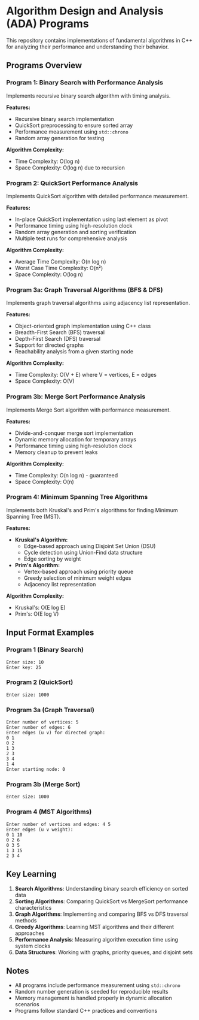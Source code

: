 # Algorithm Design and Analysis (ADA) Programs

This repository contains implementations of fundamental algorithms in C++ for analyzing their performance and understanding their behavior.

## Programs Overview

### Program 1: Binary Search with Performance Analysis
Implements recursive binary search algorithm with timing analysis.

**Features:**
- Recursive binary search implementation
- QuickSort preprocessing to ensure sorted array
- Performance measurement using `std::chrono`
- Random array generation for testing

**Algorithm Complexity:**
- Time Complexity: O(log n)
- Space Complexity: O(log n) due to recursion

### Program 2: QuickSort Performance Analysis
Implements QuickSort algorithm with detailed performance measurement.

**Features:**
- In-place QuickSort implementation using last element as pivot
- Performance timing using high-resolution clock
- Random array generation and sorting verification
- Multiple test runs for comprehensive analysis

**Algorithm Complexity:**
- Average Time Complexity: O(n log n)
- Worst Case Time Complexity: O(n²)
- Space Complexity: O(log n)


### Program 3a: Graph Traversal Algorithms (BFS & DFS)
Implements graph traversal algorithms using adjacency list representation.

**Features:**
- Object-oriented graph implementation using C++ class
- Breadth-First Search (BFS) traversal
- Depth-First Search (DFS) traversal
- Support for directed graphs
- Reachability analysis from a given starting node

**Algorithm Complexity:**
- Time Complexity: O(V + E) where V = vertices, E = edges
- Space Complexity: O(V)


### Program 3b: Merge Sort Performance Analysis
Implements Merge Sort algorithm with performance measurement.

**Features:**
- Divide-and-conquer merge sort implementation
- Dynamic memory allocation for temporary arrays
- Performance timing using high-resolution clock
- Memory cleanup to prevent leaks

**Algorithm Complexity:**
- Time Complexity: O(n log n) - guaranteed
- Space Complexity: O(n)


### Program 4: Minimum Spanning Tree Algorithms
Implements both Kruskal's and Prim's algorithms for finding Minimum Spanning Tree (MST).

**Features:**
- **Kruskal's Algorithm:**
  - Edge-based approach using Disjoint Set Union (DSU)
  - Cycle detection using Union-Find data structure
  - Edge sorting by weight
- **Prim's Algorithm:**
  - Vertex-based approach using priority queue
  - Greedy selection of minimum weight edges
  - Adjacency list representation

**Algorithm Complexity:**
- Kruskal's: O(E log E)
- Prim's: O(E log V)

## Input Format Examples

### Program 1 (Binary Search)
```
Enter size: 10
Enter key: 25
```

### Program 2 (QuickSort)
```
Enter size: 1000
```

### Program 3a (Graph Traversal)
```
Enter number of vertices: 5
Enter number of edges: 6
Enter edges (u v) for directed graph:
0 1
0 2
1 3
2 3
3 4
1 4
Enter starting node: 0
```

### Program 3b (Merge Sort)
```
Enter size: 1000
```

### Program 4 (MST Algorithms)
```
Enter number of vertices and edges: 4 5
Enter edges (u v weight):
0 1 10
0 2 6
0 3 5
1 3 15
2 3 4
```

## Key Learning 

1. **Search Algorithms**: Understanding binary search efficiency on sorted data
2. **Sorting Algorithms**: Comparing QuickSort vs MergeSort performance characteristics
3. **Graph Algorithms**: Implementing and comparing BFS vs DFS traversal methods
4. **Greedy Algorithms**: Learning MST algorithms and their different approaches
5. **Performance Analysis**: Measuring algorithm execution time using system clocks
6. **Data Structures**: Working with graphs, priority queues, and disjoint sets

## Notes

- All programs include performance measurement using `std::chrono`
- Random number generation is seeded for reproducible results
- Memory management is handled properly in dynamic allocation scenarios
- Programs follow standard C++ practices and conventions